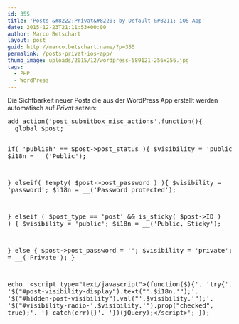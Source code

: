 ```yaml
---
id: 355
title: 'Posts &#8222;Privat&#8220; by Default &#8211; iOS App'
date: 2015-12-23T21:11:53+00:00
author: Marco Betschart
layout: post
guid: http://marco.betschart.name/?p=355
permalink: /posts-privat-ios-app/
thumb_image: uploads/2015/12/wordpress-589121-256x256.jpg
tags:
  - PHP
  - WordPress
---
```

Die Sichtbarkeit neuer Posts die aus der WordPress App erstellt werden automatisch auf _Privat_ setzen:

<div class="snippetcpt-wrap" id="snippet-486" data-id="486" data-edit="http://dev.marco-betschart.local/wp-admin/post.php?post=486&action=edit" data-copy="/wp-admin/export.php?type=jekyll&#038;snippet=b31d996337&#038;id=486" data-fullscreen="http://dev.marco-betschart.local/code-snippets/private-posts-default-admin/?full-screen=1">
  <pre class="prettyprint linenums lang-php" title="Private Posts by Default - Admin">add_action('post_submitbox_misc_actions',function(){
  global $post;
  
  if( 'publish' == $post-&gt;post_status ){
    $visibility = 'public';
    $i18n = __('Public');
    
  } elseif( !empty( $post-&gt;post_password ) ){
    $visibility = 'password';
    $i18n = __('Password protected');
    
  } elseif ( $post_type == 'post' && is_sticky( $post-&gt;ID ) ) {
    $visibility = 'public';
    $i18n = __('Public, Sticky');

  } else {
    $post-&gt;post_password = '';
    $visibility = 'private';
    $i18n = __('Private');
  }
  
  echo '&lt;script type="text/javascript"&gt;(function($){'.
    'try{'.
      '$("#post-visibility-display").text("'.$i18n.'");'.
      '$("#hidden-post-visibility").val("'.$visibility.'");'.
      '$("#visibility-radio-'.$visibility.'").prop("checked", true);'.
    '} catch(err){}'.
  '})(jQuery);&lt;/script&gt;';
});</pre>
</div>